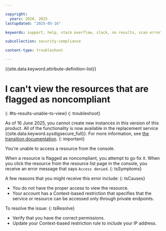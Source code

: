 ```yaml
---

copyright:
  years: 2020, 2025
lastupdated: "2025-05-16"

keywords: support, help, stack overflow, slack, no results, scan error

subcollection: security-compliance

content-type: troubleshoot

---
```


{{site.data.keyword.attribute-definition-list}}

# I can't view the resources that are flagged as noncompliant
{: #ts-results-unable-to-view}
{: troubleshoot} 



As of 16 June 2025, you cannot create new instances in this version of this product. All of the functionality is now available in the replacement service {{site.data.keyword.sysdigsecure_full}}. For more information, see [the transition documentation](/docs/security-compliance?topic=security-compliance-scc-transition). 
{: important}



You're unable to access a resource from the console.


When a resource is flagged as noncompliant, you attempt to go fix it. When you click the resource from the resource list page in the console, you receive an error message that says `Access denied`.
{: tsSymptoms} 

A few reasons that you might receive this error include:
{: tsCauses}

* You do not have the proper access to view the resource.
* Your account has a Context-based restriction that specifies that the service or resource can be accessed only through private endpoints. 

To resolve the issue:
{: tsResolve}

* Verify that you have the correct permissions.
* Update your Context-based restriction rule to include your IP address.
